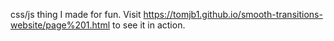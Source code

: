 css/js thing I made for fun. Visit https://tomjb1.github.io/smooth-transitions-website/page%201.html to see it in action.
